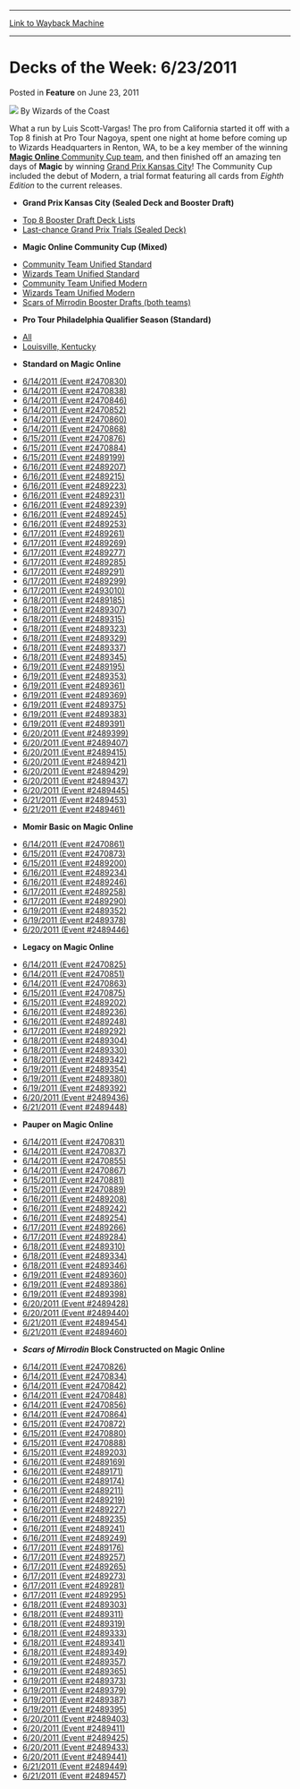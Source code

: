 
---
[Link to Wayback Machine](https://web.archive.org/web/20220925210500/https://magic.wizards.com/en/articles/archive/feature/decks-week-6232011-2011-06-23)

[_metadata_:wayback_url]:- "https://magic.wizards.com/en/articles/archive/feature/decks-week-6232011-2011-06-23"
[_metadata_:wayback_raw_url]:- "https://web.archive.org/web/20220925210500id_/https://magic.wizards.com/en/articles/archive/feature/decks-week-6232011-2011-06-23"
[_metadata_:wayback_capture_timestamp]:- "2022-09-25 21:05:00+00:00"
[_metadata_:description]:- "What a run by Luis Scott-Vargas! The pro from California started it off with a Top 8 finish at Pro Tour Nagoya, spent one night at home before coming up to Wizards Headquarters in Renton, WA, to be a key member of the winning Magic Online Community Cup team, and then finished off an amazing ten days of Magic by winning Grand Prix Kansas City!"
[_metadata_:generator]:- "Drupal 7 (http://drupal.org)"
[_metadata_:publish_date]:- "2011-06-23"
---


Decks of the Week: 6/23/2011
============================



 Posted in **Feature**
 on June 23, 2011 






![](https://media.magic.wizards.com/styles/auth_small/public/images/person/wizards_author.jpg)
By Wizards of the Coast











What a run by Luis Scott-Vargas! The pro from California started it off with a Top 8 finish at Pro Tour Nagoya, spent one night at home before coming up to Wizards Headquarters in Renton, WA, to be a key member of the winning [**Magic Online** Community Cup team](/en/events/coverage/community-team-makes-it-three-row), and then finished off an amazing ten days of **Magic** by winning [Grand Prix Kansas City](/en/events/coverage/lsv-vapor-snags-trophy-kansas-city)! The Community Cup included the debut of Modern, a trial format featuring all cards from *Eighth Edition* to the current releases.

* **Grand Prix Kansas City (Sealed Deck and Booster Draft)**
+ [Top 8 Booster Draft Deck Lists](/en/events/coverage/lsv-vapor-snags-trophy-kansas-city)
+ [Last-chance Grand Prix Trials (Sealed Deck)](/en/articles/archive/event-coverage/grand-prix-kansas-city-day-1-coverage-2011-06-18)
* **Magic Online Community Cup (Mixed)**
+ [Community Team Unified Standard](/en/events/coverage/community-team-makes-it-three-row)
+ [Wizards Team Unified Standard](/en/events/coverage/community-team-makes-it-three-row)
+ [Community Team Unified Modern](/en/articles/archive/event-coverage/magic-online-community-cup-thursday-2011-06-16)
+ [Wizards Team Unified Modern](/en/articles/archive/event-coverage/magic-online-community-cup-thursday-2011-06-16)
+ [Scars of Mirrodin Booster Drafts (both teams)](/en/articles/archive/event-coverage/magic-online-community-cup-wednesday-2011-06-15)
* **Pro Tour Philadelphia Qualifier Season (Standard)**
+ [All](/en/events/coverage/pro-tour-philadelphia-qualifier-season-top-8-standard-deck-lists)
+ [Louisville, Kentucky](/en/articles/archive/event-coverage/pro-tour-philadelphia-qualifier-season-top-8-standard-deck-lists-18)
* **Standard on Magic Online**
+ [6/14/2011 (Event #2470830)](http://archive.wizards.com/Magic/Digital/MagicOnlineTourn.aspx?x=mtg/digital/magiconline/tourn/2470830)
+ [6/14/2011 (Event #2470838)](http://archive.wizards.com/Magic/Digital/MagicOnlineTourn.aspx?x=mtg/digital/magiconline/tourn/2470838)
+ [6/14/2011 (Event #2470846)](http://archive.wizards.com/Magic/Digital/MagicOnlineTourn.aspx?x=mtg/digital/magiconline/tourn/2470846)
+ [6/14/2011 (Event #2470852)](http://archive.wizards.com/Magic/Digital/MagicOnlineTourn.aspx?x=mtg/digital/magiconline/tourn/2470852)
+ [6/14/2011 (Event #2470860)](http://archive.wizards.com/Magic/Digital/MagicOnlineTourn.aspx?x=mtg/digital/magiconline/tourn/2470860)
+ [6/14/2011 (Event #2470868)](http://archive.wizards.com/Magic/Digital/MagicOnlineTourn.aspx?x=mtg/digital/magiconline/tourn/2470868)
+ [6/15/2011 (Event #2470876)](http://archive.wizards.com/Magic/Digital/MagicOnlineTourn.aspx?x=mtg/digital/magiconline/tourn/2470876)
+ [6/15/2011 (Event #2470884)](http://archive.wizards.com/Magic/Digital/MagicOnlineTourn.aspx?x=mtg/digital/magiconline/tourn/2470884)
+ [6/15/2011 (Event #2489199)](http://archive.wizards.com/Magic/Digital/MagicOnlineTourn.aspx?x=mtg/digital/magiconline/tourn/2489199)
+ [6/16/2011 (Event #2489207)](http://archive.wizards.com/Magic/Digital/MagicOnlineTourn.aspx?x=mtg/digital/magiconline/tourn/2489207)
+ [6/16/2011 (Event #2489215)](http://archive.wizards.com/Magic/Digital/MagicOnlineTourn.aspx?x=mtg/digital/magiconline/tourn/2489215)
+ [6/16/2011 (Event #2489223)](http://archive.wizards.com/Magic/Digital/MagicOnlineTourn.aspx?x=mtg/digital/magiconline/tourn/2489223)
+ [6/16/2011 (Event #2489231)](http://archive.wizards.com/Magic/Digital/MagicOnlineTourn.aspx?x=mtg/digital/magiconline/tourn/2489231)
+ [6/16/2011 (Event #2489239)](http://archive.wizards.com/Magic/Digital/MagicOnlineTourn.aspx?x=mtg/digital/magiconline/tourn/2489239)
+ [6/16/2011 (Event #2489245)](http://archive.wizards.com/Magic/Digital/MagicOnlineTourn.aspx?x=mtg/digital/magiconline/tourn/2489245)
+ [6/16/2011 (Event #2489253)](http://archive.wizards.com/Magic/Digital/MagicOnlineTourn.aspx?x=mtg/digital/magiconline/tourn/2489253)
+ [6/17/2011 (Event #2489261)](http://archive.wizards.com/Magic/Digital/MagicOnlineTourn.aspx?x=mtg/digital/magiconline/tourn/2489261)
+ [6/17/2011 (Event #2489269)](http://archive.wizards.com/Magic/Digital/MagicOnlineTourn.aspx?x=mtg/digital/magiconline/tourn/2489269)
+ [6/17/2011 (Event #2489277)](http://archive.wizards.com/Magic/Digital/MagicOnlineTourn.aspx?x=mtg/digital/magiconline/tourn/2489277)
+ [6/17/2011 (Event #2489285)](http://archive.wizards.com/Magic/Digital/MagicOnlineTourn.aspx?x=mtg/digital/magiconline/tourn/2489285)
+ [6/17/2011 (Event #2489291)](http://archive.wizards.com/Magic/Digital/MagicOnlineTourn.aspx?x=mtg/digital/magiconline/tourn/2489291)
+ [6/17/2011 (Event #2489299)](http://archive.wizards.com/Magic/Digital/MagicOnlineTourn.aspx?x=mtg/digital/magiconline/tourn/2489299)
+ [6/17/2011 (Event #2493010)](http://archive.wizards.com/Magic/Digital/MagicOnlineTourn.aspx?x=mtg/digital/magiconline/tourn/2493010)
+ [6/18/2011 (Event #2489185)](http://archive.wizards.com/Magic/Digital/MagicOnlineTourn.aspx?x=mtg/digital/magiconline/tourn/2489185)
+ [6/18/2011 (Event #2489307)](http://archive.wizards.com/Magic/Digital/MagicOnlineTourn.aspx?x=mtg/digital/magiconline/tourn/2489307)
+ [6/18/2011 (Event #2489315)](http://archive.wizards.com/Magic/Digital/MagicOnlineTourn.aspx?x=mtg/digital/magiconline/tourn/2489315)
+ [6/18/2011 (Event #2489323)](http://archive.wizards.com/Magic/Digital/MagicOnlineTourn.aspx?x=mtg/digital/magiconline/tourn/2489323)
+ [6/18/2011 (Event #2489329)](http://archive.wizards.com/Magic/Digital/MagicOnlineTourn.aspx?x=mtg/digital/magiconline/tourn/2489329)
+ [6/18/2011 (Event #2489337)](http://archive.wizards.com/Magic/Digital/MagicOnlineTourn.aspx?x=mtg/digital/magiconline/tourn/2489337)
+ [6/18/2011 (Event #2489345)](http://archive.wizards.com/Magic/Digital/MagicOnlineTourn.aspx?x=mtg/digital/magiconline/tourn/2489345)
+ [6/19/2011 (Event #2489195)](http://archive.wizards.com/Magic/Digital/MagicOnlineTourn.aspx?x=mtg/digital/magiconline/tourn/2489195)
+ [6/19/2011 (Event #2489353)](http://archive.wizards.com/Magic/Digital/MagicOnlineTourn.aspx?x=mtg/digital/magiconline/tourn/2489353)
+ [6/19/2011 (Event #2489361)](http://archive.wizards.com/Magic/Digital/MagicOnlineTourn.aspx?x=mtg/digital/magiconline/tourn/2489361)
+ [6/19/2011 (Event #2489369)](http://archive.wizards.com/Magic/Digital/MagicOnlineTourn.aspx?x=mtg/digital/magiconline/tourn/2489369)
+ [6/19/2011 (Event #2489375)](http://archive.wizards.com/Magic/Digital/MagicOnlineTourn.aspx?x=mtg/digital/magiconline/tourn/2489375)
+ [6/19/2011 (Event #2489383)](http://archive.wizards.com/Magic/Digital/MagicOnlineTourn.aspx?x=mtg/digital/magiconline/tourn/2489383)
+ [6/19/2011 (Event #2489391)](http://archive.wizards.com/Magic/Digital/MagicOnlineTourn.aspx?x=mtg/digital/magiconline/tourn/2489391)
+ [6/20/2011 (Event #2489399)](http://archive.wizards.com/Magic/Digital/MagicOnlineTourn.aspx?x=mtg/digital/magiconline/tourn/2489399)
+ [6/20/2011 (Event #2489407)](http://archive.wizards.com/Magic/Digital/MagicOnlineTourn.aspx?x=mtg/digital/magiconline/tourn/2489407)
+ [6/20/2011 (Event #2489415)](http://archive.wizards.com/Magic/Digital/MagicOnlineTourn.aspx?x=mtg/digital/magiconline/tourn/2489415)
+ [6/20/2011 (Event #2489421)](http://archive.wizards.com/Magic/Digital/MagicOnlineTourn.aspx?x=mtg/digital/magiconline/tourn/2489421)
+ [6/20/2011 (Event #2489429)](http://archive.wizards.com/Magic/Digital/MagicOnlineTourn.aspx?x=mtg/digital/magiconline/tourn/2489429)
+ [6/20/2011 (Event #2489437)](http://archive.wizards.com/Magic/Digital/MagicOnlineTourn.aspx?x=mtg/digital/magiconline/tourn/2489437)
+ [6/20/2011 (Event #2489445)](http://archive.wizards.com/Magic/Digital/MagicOnlineTourn.aspx?x=mtg/digital/magiconline/tourn/2489445)
+ [6/21/2011 (Event #2489453)](http://archive.wizards.com/Magic/Digital/MagicOnlineTourn.aspx?x=mtg/digital/magiconline/tourn/2489453)
+ [6/21/2011 (Event #2489461)](http://archive.wizards.com/Magic/Digital/MagicOnlineTourn.aspx?x=mtg/digital/magiconline/tourn/2489461)
* **Momir Basic on Magic Online**
+ [6/14/2011 (Event #2470861)](http://archive.wizards.com/Magic/Digital/MagicOnlineTourn.aspx?x=mtg/digital/magiconline/tourn/2470861)
+ [6/15/2011 (Event #2470873)](http://archive.wizards.com/Magic/Digital/MagicOnlineTourn.aspx?x=mtg/digital/magiconline/tourn/2470873)
+ [6/15/2011 (Event #2489200)](http://archive.wizards.com/Magic/Digital/MagicOnlineTourn.aspx?x=mtg/digital/magiconline/tourn/2489200)
+ [6/16/2011 (Event #2489234)](http://archive.wizards.com/Magic/Digital/MagicOnlineTourn.aspx?x=mtg/digital/magiconline/tourn/2489234)
+ [6/16/2011 (Event #2489246)](http://archive.wizards.com/Magic/Digital/MagicOnlineTourn.aspx?x=mtg/digital/magiconline/tourn/2489246)
+ [6/17/2011 (Event #2489258)](http://archive.wizards.com/Magic/Digital/MagicOnlineTourn.aspx?x=mtg/digital/magiconline/tourn/2489258)
+ [6/17/2011 (Event #2489290)](http://archive.wizards.com/Magic/Digital/MagicOnlineTourn.aspx?x=mtg/digital/magiconline/tourn/2489290)
+ [6/19/2011 (Event #2489352)](http://archive.wizards.com/Magic/Digital/MagicOnlineTourn.aspx?x=mtg/digital/magiconline/tourn/2489352)
+ [6/19/2011 (Event #2489378)](http://archive.wizards.com/Magic/Digital/MagicOnlineTourn.aspx?x=mtg/digital/magiconline/tourn/2489378)
+ [6/20/2011 (Event #2489446)](http://archive.wizards.com/Magic/Digital/MagicOnlineTourn.aspx?x=mtg/digital/magiconline/tourn/2489446)
* **Legacy on Magic Online**
+ [6/14/2011 (Event #2470825)](http://archive.wizards.com/Magic/Digital/MagicOnlineTourn.aspx?x=mtg/digital/magiconline/tourn/2470825)
+ [6/14/2011 (Event #2470851)](http://archive.wizards.com/Magic/Digital/MagicOnlineTourn.aspx?x=mtg/digital/magiconline/tourn/2470851)
+ [6/14/2011 (Event #2470863)](http://archive.wizards.com/Magic/Digital/MagicOnlineTourn.aspx?x=mtg/digital/magiconline/tourn/2470863)
+ [6/15/2011 (Event #2470875)](http://archive.wizards.com/Magic/Digital/MagicOnlineTourn.aspx?x=mtg/digital/magiconline/tourn/2470875)
+ [6/15/2011 (Event #2489202)](http://archive.wizards.com/Magic/Digital/MagicOnlineTourn.aspx?x=mtg/digital/magiconline/tourn/2489202)
+ [6/16/2011 (Event #2489236)](http://archive.wizards.com/Magic/Digital/MagicOnlineTourn.aspx?x=mtg/digital/magiconline/tourn/2489236)
+ [6/16/2011 (Event #2489248)](http://archive.wizards.com/Magic/Digital/MagicOnlineTourn.aspx?x=mtg/digital/magiconline/tourn/2489248)
+ [6/17/2011 (Event #2489292)](http://archive.wizards.com/Magic/Digital/MagicOnlineTourn.aspx?x=mtg/digital/magiconline/tourn/2489292)
+ [6/18/2011 (Event #2489304)](http://archive.wizards.com/Magic/Digital/MagicOnlineTourn.aspx?x=mtg/digital/magiconline/tourn/2489304)
+ [6/18/2011 (Event #2489330)](http://archive.wizards.com/Magic/Digital/MagicOnlineTourn.aspx?x=mtg/digital/magiconline/tourn/2489330)
+ [6/18/2011 (Event #2489342)](http://archive.wizards.com/Magic/Digital/MagicOnlineTourn.aspx?x=mtg/digital/magiconline/tourn/2489342)
+ [6/19/2011 (Event #2489354)](http://archive.wizards.com/Magic/Digital/MagicOnlineTourn.aspx?x=mtg/digital/magiconline/tourn/2489354)
+ [6/19/2011 (Event #2489380)](http://archive.wizards.com/Magic/Digital/MagicOnlineTourn.aspx?x=mtg/digital/magiconline/tourn/2489380)
+ [6/19/2011 (Event #2489392)](http://archive.wizards.com/Magic/Digital/MagicOnlineTourn.aspx?x=mtg/digital/magiconline/tourn/2489392)
+ [6/20/2011 (Event #2489436)](http://archive.wizards.com/Magic/Digital/MagicOnlineTourn.aspx?x=mtg/digital/magiconline/tourn/2489436)
+ [6/21/2011 (Event #2489448)](http://archive.wizards.com/Magic/Digital/MagicOnlineTourn.aspx?x=mtg/digital/magiconline/tourn/2489448)
* **Pauper on Magic Online**
+ [6/14/2011 (Event #2470831)](http://archive.wizards.com/Magic/Digital/MagicOnlineTourn.aspx?x=mtg/digital/magiconline/tourn/2470831)
+ [6/14/2011 (Event #2470837)](http://archive.wizards.com/Magic/Digital/MagicOnlineTourn.aspx?x=mtg/digital/magiconline/tourn/2470837)
+ [6/14/2011 (Event #2470855)](http://archive.wizards.com/Magic/Digital/MagicOnlineTourn.aspx?x=mtg/digital/magiconline/tourn/2470855)
+ [6/14/2011 (Event #2470867)](http://archive.wizards.com/Magic/Digital/MagicOnlineTourn.aspx?x=mtg/digital/magiconline/tourn/2470867)
+ [6/15/2011 (Event #2470881)](http://archive.wizards.com/Magic/Digital/MagicOnlineTourn.aspx?x=mtg/digital/magiconline/tourn/2470881)
+ [6/15/2011 (Event #2470889)](http://archive.wizards.com/Magic/Digital/MagicOnlineTourn.aspx?x=mtg/digital/magiconline/tourn/2470889)
+ [6/16/2011 (Event #2489208)](http://archive.wizards.com/Magic/Digital/MagicOnlineTourn.aspx?x=mtg/digital/magiconline/tourn/2489208)
+ [6/16/2011 (Event #2489242)](http://archive.wizards.com/Magic/Digital/MagicOnlineTourn.aspx?x=mtg/digital/magiconline/tourn/2489242)
+ [6/16/2011 (Event #2489254)](http://archive.wizards.com/Magic/Digital/MagicOnlineTourn.aspx?x=mtg/digital/magiconline/tourn/2489254)
+ [6/17/2011 (Event #2489266)](http://archive.wizards.com/Magic/Digital/MagicOnlineTourn.aspx?x=mtg/digital/magiconline/tourn/2489266)
+ [6/17/2011 (Event #2489284)](http://archive.wizards.com/Magic/Digital/MagicOnlineTourn.aspx?x=mtg/digital/magiconline/tourn/2489284)
+ [6/18/2011 (Event #2489310)](http://archive.wizards.com/Magic/Digital/MagicOnlineTourn.aspx?x=mtg/digital/magiconline/tourn/2489310)
+ [6/18/2011 (Event #2489334)](http://archive.wizards.com/Magic/Digital/MagicOnlineTourn.aspx?x=mtg/digital/magiconline/tourn/2489334)
+ [6/18/2011 (Event #2489346)](http://archive.wizards.com/Magic/Digital/MagicOnlineTourn.aspx?x=mtg/digital/magiconline/tourn/2489346)
+ [6/19/2011 (Event #2489360)](http://archive.wizards.com/Magic/Digital/MagicOnlineTourn.aspx?x=mtg/digital/magiconline/tourn/2489360)
+ [6/19/2011 (Event #2489386)](http://archive.wizards.com/Magic/Digital/MagicOnlineTourn.aspx?x=mtg/digital/magiconline/tourn/2489386)
+ [6/19/2011 (Event #2489398)](http://archive.wizards.com/Magic/Digital/MagicOnlineTourn.aspx?x=mtg/digital/magiconline/tourn/2489398)
+ [6/20/2011 (Event #2489428)](http://archive.wizards.com/Magic/Digital/MagicOnlineTourn.aspx?x=mtg/digital/magiconline/tourn/2489428)
+ [6/20/2011 (Event #2489440)](http://archive.wizards.com/Magic/Digital/MagicOnlineTourn.aspx?x=mtg/digital/magiconline/tourn/2489440)
+ [6/21/2011 (Event #2489454)](http://archive.wizards.com/Magic/Digital/MagicOnlineTourn.aspx?x=mtg/digital/magiconline/tourn/2489454)
+ [6/21/2011 (Event #2489460)](http://archive.wizards.com/Magic/Digital/MagicOnlineTourn.aspx?x=mtg/digital/magiconline/tourn/2489460)
* ***Scars of Mirrodin* Block Constructed on Magic Online**
+ [6/14/2011 (Event #2470826)](http://archive.wizards.com/Magic/Digital/MagicOnlineTourn.aspx?x=mtg/digital/magiconline/tourn/2470826)
+ [6/14/2011 (Event #2470834)](http://archive.wizards.com/Magic/Digital/MagicOnlineTourn.aspx?x=mtg/digital/magiconline/tourn/2470834)
+ [6/14/2011 (Event #2470842)](http://archive.wizards.com/Magic/Digital/MagicOnlineTourn.aspx?x=mtg/digital/magiconline/tourn/2470842)
+ [6/14/2011 (Event #2470848)](http://archive.wizards.com/Magic/Digital/MagicOnlineTourn.aspx?x=mtg/digital/magiconline/tourn/2470848)
+ [6/14/2011 (Event #2470856)](http://archive.wizards.com/Magic/Digital/MagicOnlineTourn.aspx?x=mtg/digital/magiconline/tourn/2470856)
+ [6/14/2011 (Event #2470864)](http://archive.wizards.com/Magic/Digital/MagicOnlineTourn.aspx?x=mtg/digital/magiconline/tourn/2470864)
+ [6/15/2011 (Event #2470872)](http://archive.wizards.com/Magic/Digital/MagicOnlineTourn.aspx?x=mtg/digital/magiconline/tourn/2470872)
+ [6/15/2011 (Event #2470880)](http://archive.wizards.com/Magic/Digital/MagicOnlineTourn.aspx?x=mtg/digital/magiconline/tourn/2470880)
+ [6/15/2011 (Event #2470888)](http://archive.wizards.com/Magic/Digital/MagicOnlineTourn.aspx?x=mtg/digital/magiconline/tourn/2470888)
+ [6/15/2011 (Event #2489203)](http://archive.wizards.com/Magic/Digital/MagicOnlineTourn.aspx?x=mtg/digital/magiconline/tourn/2489203)
+ [6/16/2011 (Event #2489169)](http://archive.wizards.com/Magic/Digital/MagicOnlineTourn.aspx?x=mtg/digital/magiconline/tourn/2489169)
+ [6/16/2011 (Event #2489171)](http://archive.wizards.com/Magic/Digital/MagicOnlineTourn.aspx?x=mtg/digital/magiconline/tourn/2489171)
+ [6/16/2011 (Event #2489174)](http://archive.wizards.com/Magic/Digital/MagicOnlineTourn.aspx?x=mtg/digital/magiconline/tourn/2489174)
+ [6/16/2011 (Event #2489211)](http://archive.wizards.com/Magic/Digital/MagicOnlineTourn.aspx?x=mtg/digital/magiconline/tourn/2489211)
+ [6/16/2011 (Event #2489219)](http://archive.wizards.com/Magic/Digital/MagicOnlineTourn.aspx?x=mtg/digital/magiconline/tourn/2489219)
+ [6/16/2011 (Event #2489227)](http://archive.wizards.com/Magic/Digital/MagicOnlineTourn.aspx?x=mtg/digital/magiconline/tourn/2489227)
+ [6/16/2011 (Event #2489235)](http://archive.wizards.com/Magic/Digital/MagicOnlineTourn.aspx?x=mtg/digital/magiconline/tourn/2489235)
+ [6/16/2011 (Event #2489241)](http://archive.wizards.com/Magic/Digital/MagicOnlineTourn.aspx?x=mtg/digital/magiconline/tourn/2489241)
+ [6/16/2011 (Event #2489249)](http://archive.wizards.com/Magic/Digital/MagicOnlineTourn.aspx?x=mtg/digital/magiconline/tourn/2489249)
+ [6/17/2011 (Event #2489176)](http://archive.wizards.com/Magic/Digital/MagicOnlineTourn.aspx?x=mtg/digital/magiconline/tourn/2489176)
+ [6/17/2011 (Event #2489257)](http://archive.wizards.com/Magic/Digital/MagicOnlineTourn.aspx?x=mtg/digital/magiconline/tourn/2489257)
+ [6/17/2011 (Event #2489265)](http://archive.wizards.com/Magic/Digital/MagicOnlineTourn.aspx?x=mtg/digital/magiconline/tourn/2489265)
+ [6/17/2011 (Event #2489273)](http://archive.wizards.com/Magic/Digital/MagicOnlineTourn.aspx?x=mtg/digital/magiconline/tourn/2489273)
+ [6/17/2011 (Event #2489281)](http://archive.wizards.com/Magic/Digital/MagicOnlineTourn.aspx?x=mtg/digital/magiconline/tourn/2489281)
+ [6/17/2011 (Event #2489295)](http://archive.wizards.com/Magic/Digital/MagicOnlineTourn.aspx?x=mtg/digital/magiconline/tourn/2489295)
+ [6/18/2011 (Event #2489303)](http://archive.wizards.com/Magic/Digital/MagicOnlineTourn.aspx?x=mtg/digital/magiconline/tourn/2489303)
+ [6/18/2011 (Event #2489311)](http://archive.wizards.com/Magic/Digital/MagicOnlineTourn.aspx?x=mtg/digital/magiconline/tourn/2489311)
+ [6/18/2011 (Event #2489319)](http://archive.wizards.com/Magic/Digital/MagicOnlineTourn.aspx?x=mtg/digital/magiconline/tourn/2489319)
+ [6/18/2011 (Event #2489333)](http://archive.wizards.com/Magic/Digital/MagicOnlineTourn.aspx?x=mtg/digital/magiconline/tourn/2489333)
+ [6/18/2011 (Event #2489341)](http://archive.wizards.com/Magic/Digital/MagicOnlineTourn.aspx?x=mtg/digital/magiconline/tourn/2489341)
+ [6/18/2011 (Event #2489349)](http://archive.wizards.com/Magic/Digital/MagicOnlineTourn.aspx?x=mtg/digital/magiconline/tourn/2489349)
+ [6/19/2011 (Event #2489357)](http://archive.wizards.com/Magic/Digital/MagicOnlineTourn.aspx?x=mtg/digital/magiconline/tourn/2489357)
+ [6/19/2011 (Event #2489365)](http://archive.wizards.com/Magic/Digital/MagicOnlineTourn.aspx?x=mtg/digital/magiconline/tourn/2489365)
+ [6/19/2011 (Event #2489373)](http://archive.wizards.com/Magic/Digital/MagicOnlineTourn.aspx?x=mtg/digital/magiconline/tourn/2489373)
+ [6/19/2011 (Event #2489379)](http://archive.wizards.com/Magic/Digital/MagicOnlineTourn.aspx?x=mtg/digital/magiconline/tourn/2489379)
+ [6/19/2011 (Event #2489387)](http://archive.wizards.com/Magic/Digital/MagicOnlineTourn.aspx?x=mtg/digital/magiconline/tourn/2489387)
+ [6/19/2011 (Event #2489395)](http://archive.wizards.com/Magic/Digital/MagicOnlineTourn.aspx?x=mtg/digital/magiconline/tourn/2489395)
+ [6/20/2011 (Event #2489403)](http://archive.wizards.com/Magic/Digital/MagicOnlineTourn.aspx?x=mtg/digital/magiconline/tourn/2489403)
+ [6/20/2011 (Event #2489411)](http://archive.wizards.com/Magic/Digital/MagicOnlineTourn.aspx?x=mtg/digital/magiconline/tourn/2489411)
+ [6/20/2011 (Event #2489425)](http://archive.wizards.com/Magic/Digital/MagicOnlineTourn.aspx?x=mtg/digital/magiconline/tourn/2489425)
+ [6/20/2011 (Event #2489433)](http://archive.wizards.com/Magic/Digital/MagicOnlineTourn.aspx?x=mtg/digital/magiconline/tourn/2489433)
+ [6/20/2011 (Event #2489441)](http://archive.wizards.com/Magic/Digital/MagicOnlineTourn.aspx?x=mtg/digital/magiconline/tourn/2489441)
+ [6/21/2011 (Event #2489449)](http://archive.wizards.com/Magic/Digital/MagicOnlineTourn.aspx?x=mtg/digital/magiconline/tourn/2489449)
+ [6/21/2011 (Event #2489457)](http://archive.wizards.com/Magic/Digital/MagicOnlineTourn.aspx?x=mtg/digital/magiconline/tourn/2489457)






